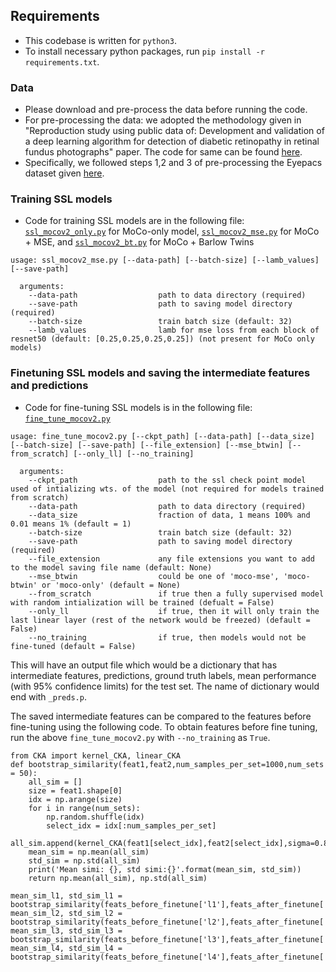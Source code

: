 ## Requirements
- This codebase is written for `python3`.
- To install necessary python packages, run `pip install -r requirements.txt`.

### Data
- Please download and pre-process the data before running the code.
- For pre-processing the data: we adopted the methodology given in "Reproduction study using public data of: Development and validation of a deep learning algorithm for detection of diabetic retinopathy in retinal fundus photographs" paper. The code for same can be found [here](https://github.com/mikevoets/jama16-retina-replication). 
- Specifically, we followed steps 1,2 and 3 of pre-processing the Eyepacs dataset given [here](https://github.com/mikevoets/jama16-retina-replication/blob/master/README.md).

### Training SSL models
- Code for training SSL models are in the following file: [`ssl_mocov2_only.py`](./ssl_mocov2_only.py) for MoCo-only model, [`ssl_mocov2_mse.py`](./ssl_mocov2_mse.py) for MoCo + MSE, and [`ssl_mocov2_bt.py`](./ssl_mocov2_bt.py) for MoCo + Barlow Twins
```
usage: ssl_mocov2_mse.py [--data-path] [--batch-size] [--lamb_values] [--save-path]

  arguments:
    --data-path                  path to data directory (required)
    --save-path                  path to saving model directory (required)
    --batch-size                 train batch size (default: 32)
    --lamb_values                lamb for mse loss from each block of resnet50 (default: [0.25,0.25,0.25,0.25]) (not present for MoCo only models)
```

### Finetuning SSL models and saving the intermediate features and predictions
- Code for fine-tuning SSL models is in the following file: [`fine_tune_mocov2.py`](./fine_tune_mocov2.py)
```
usage: fine_tune_mocov2.py [--ckpt_path] [--data-path] [--data_size] [--batch-size] [--save-path] [--file_extension] [--mse_btwin] [--from_scratch] [--only_ll] [--no_training]

  arguments:
    --ckpt_path                  path to the ssl check point model used of intializing wts. of the model (not required for models trained from scratch)
    --data-path                  path to data directory (required)
    --data_size                  fraction of data, 1 means 100% and 0.01 means 1% (default = 1)
    --batch-size                 train batch size (default: 32)
    --save-path                  path to saving model directory (required)
    --file_extension             any file extensions you want to add to the model saving file name (default: None)
    --mse_btwin                  could be one of 'moco-mse', 'moco-btwin' or 'moco-only' (default = None)
    --from_scratch               if true then a fully supervised model with random intialization will be trained (defualt = False)
    --only_ll                    if true, then it will only train the last linear layer (rest of the network would be freezed) (default = False)
    --no_training                if true, then models would not be fine-tuned (default = False)
```
This will have an output file which would be a dictionary that has intermediate features, predictions, ground truth labels, mean performance (with 95% confidence limits) for the test set. The name of dictionary would end with `_preds.p`.

The saved intermediate features can be compared to the features before fine-tuning using the following code. To obtain features before fine tuning, run the above `fine_tune_mocov2.py` with `--no_training` as `True`.

```
from CKA import kernel_CKA, linear_CKA
def bootstrap_similarity(feat1,feat2,num_samples_per_set=1000,num_sets = 50):
    all_sim = []
    size = feat1.shape[0]
    idx = np.arange(size) 
    for i in range(num_sets):
        np.random.shuffle(idx)
        select_idx = idx[:num_samples_per_set]
        all_sim.append(kernel_CKA(feat1[select_idx],feat2[select_idx],sigma=0.8))
    mean_sim = np.mean(all_sim)
    std_sim = np.std(all_sim)
    print('Mean simi: {}, std simi:{}'.format(mean_sim, std_sim))
    return np.mean(all_sim), np.std(all_sim)

mean_sim_l1, std_sim_l1 = bootstrap_similarity(feats_before_finetune['l1'],feats_after_finetune['l1'])
mean_sim_l2, std_sim_l2 = bootstrap_similarity(feats_before_finetune['l2'],feats_after_finetune['l2'])
mean_sim_l3, std_sim_l3 = bootstrap_similarity(feats_before_finetune['l3'],feats_after_finetune['l3'])
mean_sim_l4, std_sim_l4 = bootstrap_similarity(feats_before_finetune['l4'],feats_after_finetune['l4'])
```
